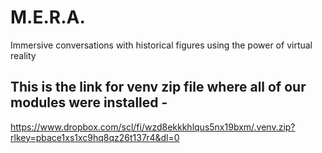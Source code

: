 # M.E.R.A.
Immersive conversations with historical figures using the power of virtual reality

## This is the link for venv zip file where all of our modules were installed - 
https://www.dropbox.com/scl/fi/wzd8ekkkhlqus5nx19bxm/.venv.zip?rlkey=pbace1xs1xc9hq8qz26t137r4&dl=0

